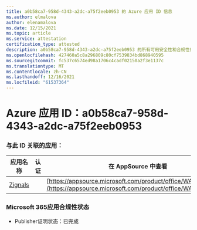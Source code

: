 ```yaml
---
title: a0b58ca7-958d-4343-a2dc-a75f2eeb0953 的 Azure 应用 ID 信息
ms.author: elmalova
author: elenamalova
ms.date: 12/15/2021
ms.topic: article
ms.service: attestation
certification_type: attested
description: a0b58ca7-958d-4343-a2dc-a75f2eeb0953 的所有可用安全性和合规性信息。
ms.openlocfilehash: 427460a5c8a296809c80cf7539834bd868940595
ms.sourcegitcommit: fc537c6574ed98a1706c4cadf02150a2f3e1137c
ms.translationtype: MT
ms.contentlocale: zh-CN
ms.lasthandoff: 12/16/2021
ms.locfileid: "61537364"
---
```

# <a name="azure-app-id-a0b58ca7-958d-4343-a2dc-a75f2eeb0953"></a>Azure 应用 ID：a0b58ca7-958d-4343-a2dc-a75f2eeb0953


### <a name="apps-associated-with-this-id"></a>与此 ID 关联的应用：
| **应用名称** | **认证** | **在 AppSource 中查看** |
|--------------|---------------|-----------------------|
| [Zignals](https://docs.microsoft.com/microsoft-365-app-certification/forward/WA200003201) |  | [https://appsource.microsoft.com/product/office/WA200003201](https://appsource.microsoft.com/product/office/WA200003201) |

### <a name="microsoft-365-app-compliance-status"></a>Microsoft 365应用合规性状态
- Publisher证明状态：已完成
